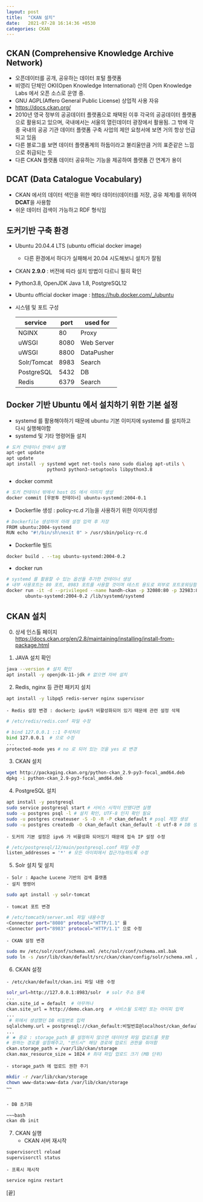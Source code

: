 ```yaml
---
layout: post
title:  "CKAN 설치"
date:   2021-07-28 16:14:36 +0530
categories: CKAN
---
```

## CKAN (Comprehensive Knowledge Archive Network)
  - 오픈데이터를 공개, 공유하는 데이터 포털 플랫폼
  - 비영리 단체인 OKI(Open Knowledge International) 산의 Open Knowledge Labs 에서 오픈 소스로 운영 중. 
  - GNU AGPL(Affero General Public License) 상업적 사용 자유
  - https://docs.ckan.org/
  - 2010년 영국 정부의 공공데이터 플랫폼으로 채택된 이후 각국의 공공데이터 플랫폼으로 활용되고 있으며, 국내에서는 서울의 열린데이터 광장에서 활용됨. 그 밖에 각종 국내의 공공 기관 데이터 플랫폼 구축 사업의 제안 요청서에 보면 거의 항상 언급되고 있음
  - 다른 블로그를 보면 데이터 플랫폼계의 하둡이라고 불리울만큼 거의 표준같은 느낌으로 취급되는 듯
  - 다른 CKAN 플랫폼 데이터 공유하는 기능을 제공하여 플랫폼 간 연계가 용이


## DCAT (Data Catalogue Vocabulary)
  - CKAN 에서의 데이터 색인을 위한 메타 데이터(데이터를 저장, 공유 체계)를 위하여 **DCAT**을 사용함
  - 쉬운 데이터 검색이 가능하고 RDF 형식임


## 도커기반 구축 환경
  - Ubuntu 20.04.4 LTS (ubuntu official docker image)
    - 다른 환경에서 하다가 실패해서 20.04 시도해보니 설치가 잘됨
  - CKAN **2.9.0** : 버전에 따라 설치 방법이 다르니 필히 확인
  - Python3.8, OpenJDK Java 1.8, PostgreSQL12
  - Ubuntu official docker image : https://hub.docker.com/_/ubuntu
  - 시스템 및 포트 구성
   
    |service|port|used for|
    |----|--|---|
    |NGINX|80|Proxy|
    |uWSGI|8080|Web Server|
    |uWSGI|8800|DataPusher|
    |Solr/Tomcat|8983|Search|
    |PostgreSQL|5432|DB|
    |Redis|6379|Search|

## Docker 기반 Ubuntu 에서 설치하기 위한 기본 설정
  - systemd 를 활용해야하기 때문에 ubuntu 기본 이미지에 systemd 를 설치하고 다시 실행해야함
  - systemd 및 기타 명령어들 설치

  ~~~bash
  # 도커 컨테이너 안에서 실행
  apt-get update
  apt update
  apt install -y systemd wget net-tools nano sudo dialog apt-utils \
                 python3 python3-setuptools libpython3.8
  ~~~

  - docker commit

  ~~~bash
  # 도커 컨테이너 밖에서 host OS 에서 이미지 생성
  docker commit [우분투 컨테이너] ubuntu-systemd:2004-0.1
  ~~~

  - Dockerfile 생성 : policy-rc.d 기능을 사용하기 위한 이미지생성

  ~~~bash
  # Dockerfile 생성하여 아래 설정 입력 후 저장
  FROM ubuntu:2004-systemd
  RUN echo "#!/bin/sh\nexit 0" > /usr/sbin/policy-rc.d
  ~~~

  - Dockerfile 빌드 

  ~~~bash
  docker build . --tag ubuntu-systemd:2004-0.2
  ~~~

  - docker run

  ~~~bash
  # systemd 를 활용할 수 있는 옵션들 추가한 컨테이너 생성
  # 내부 사용포트는 80 포트, 8983 포트를 사용할 것이며 테스트 용도로 외부로 포트포워딩함
  docker run -it -d --privileged --name handh-ckan -p 32080:80 -p 32983:8983 \
         ubuntu-systemd:2004-0.2 /lib/systemd/systemd
  ~~~

## CKAN 설치
  0. 상세 인스톨 페이지
    https://docs.ckan.org/en/2.8/maintaining/installing/install-from-package.html

  1. JAVA 설치 확인

  ~~~bash
  java --version # 설치 확인
  apt install -y openjdk-11-jdk # 없으면 자바 설치
  ~~~

  2. Redis, nginx 등 관련 패키지 설치

  ~~~bash
  apt install -y libpq5 redis-server nginx supervisor
  ~~~

    - Redis 설정 변경 : docker는 ipv6가 비활성화되어 있기 때문에 관련 설정 삭제

  ~~~bash
  # /etc/redis/redis.conf 파일 수정
  
  # bind 127.0.0.1 ::1 주석처리
  bind 127.0.0.1  # 으로 수정
  ...
  protected-mode yes # no 로 되어 있는 것을 yes 로 변경
  ~~~

  3. CKAN 설치 

  ~~~bash
  wget http://packaging.ckan.org/python-ckan_2.9-py3-focal_amd64.deb
  dpkg -i python-ckan_2.9-py3-focal_amd64.deb
  ~~~

  4. PostgreSQL 설치

  ~~~bash
  apt install -y postgresql
  sudo service postgresql start # 서비스 시작이 안됐다면 실행
  sudo -u postgres psql -l # 설치 확인, UTF-8 인지 확인 필요
  sudo -u postgres createuser -S -D -R -P ckan_default # psql 계정 생성
  sudo -u postgres createdb -O ckan_default ckan_default -E utf-8 # DB 생성
  ~~~

    - 도커의 기본 설정은 ipv6 가 비활성화 되어있기 때문에 접속 IP 설정 수정

  ~~~bash
  # /etc/postgresql/12/main/postgresql.conf 파일 수정
  listen_addresses = '*' # 모든 아이피에서 접근가능하도록 수정
  ~~~


  5. Solr 설치 및 설치

    - Solr : Apache Lucene 기반의 검색 플랫폼
    - 설치 명령어

~~~bash
sudo apt install -y solr-tomcat
~~~

    - tomcat 포트 변경

  ~~~bash
  # /etc/tomcat9/server.xml 파일 내용수정
  <Connector port="8080" protocol="HTTP/1.1" 를
  <Connector port="8983" protocol="HTTP/1.1" 으로 수정
  ~~~


    - CKAN 설정 변경

  ~~~bash
  sudo mv /etc/solr/conf/schema.xml /etc/solr/conf/schema.xml.bak
sudo ln -s /usr/lib/ckan/default/src/ckan/ckan/config/solr/schema.xml /etc/solr/conf/schema.xml
  ~~~

  6. CKAN 설정

    - /etc/ckan/default/ckan.ini 파일 내용 수정

  ~~~bash
  solr_url=http://127.0.0.1:8983/solr  # solr 주소 등록
  ...
  ckan.site_id = default  # 아무꺼나
  ckan.site_url = http://demo.ckan.org  # 서비스될 도메인 또는 아이피 입력
  ...
   # 위에서 생성했던 DB 비밀번호 입력
  sqlalchemy.url = postgresql://ckan_default:비밀번호@localhost/ckan_default 
  ...
  # ★ 중요 : storage_path 를 설정하지 않으면 데이터셋 파일 업로드를 못함
  # 원하는 경로를 설정해주고, "반드시" 해당 경로에 업로드 권한을 줘야함
  ckan.storage_path = /var/lib/ckan/storage
  ckan.max_resource_size = 1024 # 최대 파입 업로드 크기 (MB 단위)
  ~~~

    - storage_path 에 업로드 권한 주기

  ~~~bash
  mkdir -r /var/lib/ckan/storage
  chown www-data:www-data /var/lib/ckan/storage
  ~~
  
  
  - DB 초기화
  
  ~~~bash
  ckan db init
  ~~~

7. CKAN 실행
    - CKAN 서버 재시작

  ~~~bash
  supervisorctl reload
  supervisorctl status
  ~~~

    - 프록시 재시작

  ~~~bash
  service nginx restart
  ~~~

[끝]
